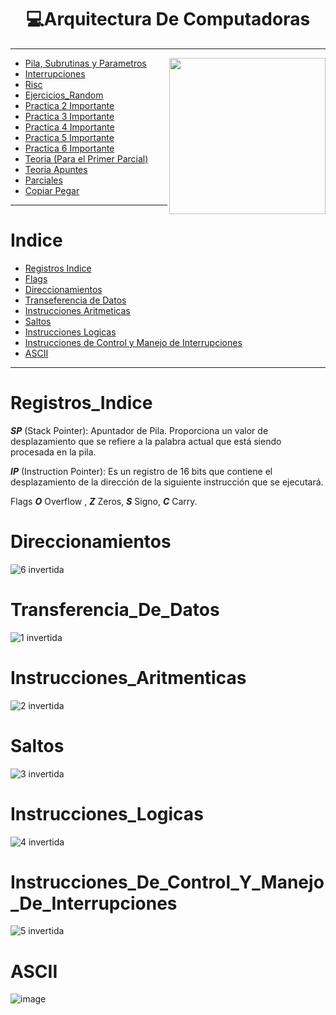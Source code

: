 <h1 align="center"> 💻Arquitectura De Computadoras </h1>

---

<p><img width="250" align='right' src="https://user-images.githubusercontent.com/55964635/233821142-59442bca-978d-4bf5-9708-f8ca08236327.png"></p>


- [Pila, Subrutinas y Parametros](/Documentos/Assembler.md)
- [Interrupciones](/Documentos/Interrupciones.md)
- [Risc](/Documentos/Risc.md)
- [Ejercicios_Random](/Documentos/Ejercicios_Random.md)
- [Practica 2 Importante](/Documentos/Practica1.md)
- [Practica 3 Importante](/Documentos/Practica2.md)
- [Practica 4 Importante](/Documentos/Practica3.md)
- [Practica 5 Importante](/Documentos/Practica4.md)
- [Practica 6 Importante](/Documentos/Practica5.md)
- [Teoria (Para el Primer Parcial)](/Documentos/Teoria1.md)
- [Teoria Apuntes](/Documentos/Teoria1Apuntes.md)
- [Parciales](/Documentos/Parciales.md)
- [Copiar Pegar](/Documentos/CopiarPegar.md)

---

Indice
=================

   * [Registros Indice](#Registros_Indice)
   * [Flags](#Flags)
   * [Direccionamientos](#Direccionamientos)
   * [Transeferencia de Datos](#Transferencia_De_Datos)
   * [Instrucciones Aritmeticas](#Instrucciones_Aritmeticas)
   * [Saltos](#Saltos)
   * [Instrucciones Logicas](#Instrucciones_Logicas)
   * [Instrucciones de Control y Manejo de Interrupciones](Instrucciones_De_Control_Y_Manejo_De_Interrupciones)
   * [ASCII](#ASCII)

---

Registros_Indice
================
***SP*** (Stack Pointer): Apuntador de Pila. Proporciona un valor de desplazamiento que se refiere a la palabra actual que  está siendo procesada en la pila.

***IP*** (Instruction Pointer): Es un registro de 16 bits que contiene el desplazamiento de la dirección  de la siguiente instrucción que se ejecutará.

Flags
***O*** Overflow , ***Z*** Zeros, ***S*** Signo, ***C*** Carry.

Direccionamientos
=================

![6 invertida](https://user-images.githubusercontent.com/55964635/132963352-2ac465f3-26da-48a4-b015-8dd6922f12c3.png)

Transferencia_De_Datos
======================

![1 invertida](https://user-images.githubusercontent.com/55964635/132963308-a1bb0bc5-99aa-43e3-9f96-a7c8725118dc.png)

Instrucciones_Aritmenticas
==========================

![2 invertida](https://user-images.githubusercontent.com/55964635/132963312-73e4567f-bc1a-44bc-88a8-1fd0e1c5ed89.png)

Saltos
======

![3 invertida](https://user-images.githubusercontent.com/55964635/132963319-23d279ac-7f7b-4217-9d6c-9d922749ebfa.png)

Instrucciones_Logicas
=====================

![4 invertida](https://user-images.githubusercontent.com/55964635/132963321-d6d539f6-616e-45e3-a04b-f80ef3999fb6.png)

Instrucciones_De_Control_Y_Manejo_De_Interrupciones
===================================================

![5 invertida](https://user-images.githubusercontent.com/55964635/132963323-c116eb1f-12fd-4124-ac96-28dfc96cbbba.png)

ASCII
====

![image](https://user-images.githubusercontent.com/55964635/135326374-45ed0f97-3a29-4bfe-b6b5-657edadc0128.png)


